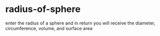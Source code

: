 # radius-of-sphere
enter the radius of a sphere and in return you will receive the diameter, circumference, volume, and surface area
